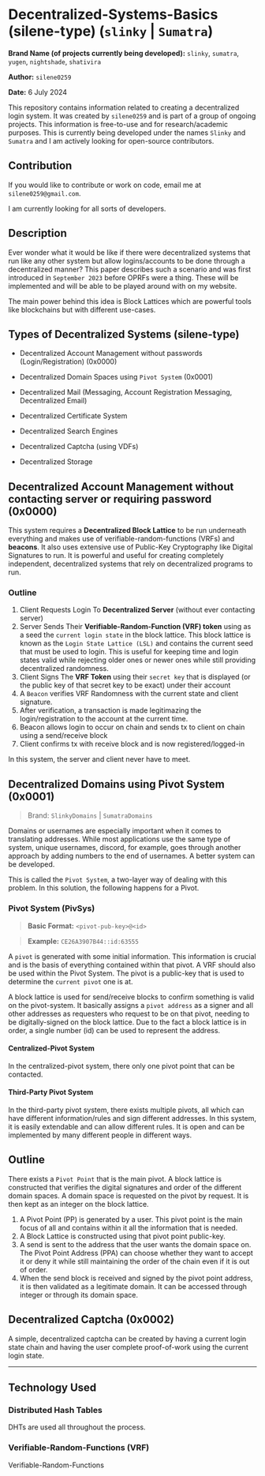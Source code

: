 # Decentralized-Systems-Basics (silene-type) (`slinky` | `Sumatra`)

**Brand Name (of projects currently being developed):** `slinky`, `sumatra`, `yugen`, `nightshade`, `shativira`

**Author:** `silene0259`

**Date:** 6 July 2024

This repository contains information related to creating a decentralized login system. It was created by `silene0259` and is part of a group of ongoing projects. This information is free-to-use and for research/academic purposes. This is currently being developed under the names `Slinky` and `Sumatra` and I am actively looking for open-source contributors.

## Contribution

If you would like to contribute or work on code, email me at `silene0259@gmail.com`.

I am currently looking for all sorts of developers.

## Description

Ever wonder what it would be like if there were decentralized systems that run like any other system but allow logins/accounts to be done through a decentralized manner? This paper describes such a scenario and was first introduced in `September 2023` before OPRFs were a thing. These will be implemented and will be able to be played around with on my website.

The main power behind this idea is Block Lattices which are powerful tools like blockchains but with different use-cases.

## Types of Decentralized Systems (silene-type)

* Decentralized Account Management without passwords (Login/Registration) (0x0000)
* Decentralized Domain Spaces using `Pivot System` (0x0001)

* Decentralized Mail (Messaging, Account Registration Messaging, Decentralized Email)
* Decentralized Certificate System
* Decentralized Search Engines
* Decentralized Captcha (using VDFs)
* Decentralized Storage

## Decentralized Account Management without contacting server or requiring password (0x0000)

This system requires a **Decentralized Block Lattice** to be run underneath everything and makes use of verifiable-random-functions (VRFs) and **beacons**. It also uses extensive use of Public-Key Cryptography like Digital Signatures to run. It is powerful and useful for creating completely independent, decentralized systems that rely on decentralized programs to run.

### Outline

1. Client Requests Login To **Decentralized Server** (without ever contacting server)
2. Server Sends Their **Verifiable-Random-Function (VRF) token** using as a seed the `current login state` in the block lattice. This block lattice is known as the `Login State Lattice (LSL)` and contains the current seed that must be used to login. This is useful for keeping time and login states valid while rejecting older ones or newer ones while still providing decentralized randomness.
3. Client Signs The **VRF Token** using their `secret key` that is displayed (or the public key of that secret key to be exact) under their account
4. A `Beacon` verifies VRF Randomness with the current state and client signature.
5. After verification, a transaction is made legitimazing the login/registration to the account at the current time.
6. Beacon allows login to occur on chain and sends tx to client on chain using a send/receive block
7. Client confirms tx with receive block and is now registered/logged-in

In this system, the server and client never have to meet.

## Decentralized Domains using Pivot System (0x0001)

> Brand: `SlinkyDomains` | `SumatraDomains`

Domains or usernames are especially important when it comes to translating addresses. While most applications use the same type of system, unique usernames, discord, for example, goes through another approach by adding numbers to the end of usernames. A better system can be developed.

This is called the `Pivot System`, a two-layer way of dealing with this problem. In this solution, the following happens for a Pivot.

### Pivot System (PivSys)

> **Basic Format:** `<pivot-pub-key>@<id>`

> **Example:** `CE26A3907B44::id:63555`

A `pivot` is generated with some initial information. This information is crucial and is the basis of everything contained within that pivot. A VRF should also be used within the Pivot System. The pivot is a public-key that is used to determine the `current pivot` one is at.

A block lattice is used for send/receive blocks to confirm something is valid on the pivot-system. It basically assigns a `pivot address` as a signer and all other addresses as requesters who request to be on that pivot, needing to be digitally-signed on the block lattice. Due to the fact a block lattice is in order, a single number (id) can be used to represent the address.

#### Centralized-Pivot System

In the centralized-pivot system, there only one pivot point that can be contacted.

#### Third-Party Pivot System

In the third-party pivot system, there exists multiple pivots, all which can have different information/rules and sign different addresses. In this system, it is easily extendable and can allow different rules. It is open and can be implemented by many different people in different ways.

## Outline

There exists a `Pivot Point` that is the main pivot. A block lattice is constructed that verifies the digital signatures and order of the different domain spaces. A domain space is requested on the pivot by request. It is then kept as an integer on the block lattice.

1. A Pivot Point (PP) is generated by a user. This pivot point is the main focus of all and contains within it all the information that is needed.
2. A Block Lattice is constructed using that pivot point public-key.
3. A send is sent to the address that the user wants the domain space on. The Pivot Point Address (PPA) can choose whether they want to accept it or deny it while still maintaining the order of the chain even if it is out of order.
4. When the send block is received and signed by the pivot point address, it is then validated as a legitimate domain. It can be accessed through integer or through its domain space.

## Decentralized Captcha (0x0002)

A simple, decentralized captcha can be created by having a current login state chain and having the user complete proof-of-work using the current login state.

---

## Technology Used

### Distributed Hash Tables

DHTs are used all throughout the process.

### Verifiable-Random-Functions (VRF)

Verifiable-Random-Functions
